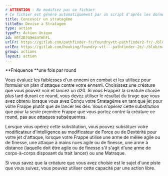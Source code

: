 ```yaml
---
# ATTENTION : Ne modifiez pas ce fichier
# Ce fichier est généré automatiquement par un script d'après les données du module Foundry VTT officiel et de sa traduction
title: Concevoir un stratagème
titleEn: Devise a Stratagem
type: action
typeFr: Action Unique
id: m0f2B7G9eaaTmhFL
urlFr: https://gitlab.com/pathfinder-fr/foundryvtt-pathfinder2-fr/-/blob/master/data/actions/m0f2B7G9eaaTmhFL.htm
urlEn: https://gitlab.com/hooking/foundry-vtt---pathfinder-2e/-/blob/master/packs/data/actions.db/devise-a-stratagem.json
group: actions
layout: action
---
```

**Fréquence **une fois par round

Vous évaluez les faiblesses d'un ennemi en combat et les utilisez pour formuler un plan d'attaque contre votre ennemi. Choisissez une créature que vous pouvez voir et lancez un d20. Si vous <a class="entity-link" draggable="true" data-pack="pf2e.actionspf2e" data-id="VjxZFuUXrCU94MWR">Frappez</a> la créature choisie plus tard durant ce round, vous devez utiliser le résultat du tirage que vous avez obtenu lorsque vous avez Conçu votre Stratagème en tant que jet pour votre Frappe plutôt que de lancer les dés. Vous n'opérez cette substitution que pour la seule première Frappe que vous portez contre la créature ce round, pas aux attaques subséquentes.

Lorsque vous opérez cette substitution, vous pouvez substituer votre modificateur d'Intelligence au modificateur de Force ou de Dextérité pour votre jet d'attaque, lorsque votre Frappe utilise une arme de mêlée agile ou de finesse, une attaque à mains nues agile ou de finesse, une arme à distance (laquelle doit être agile ou de finesse s'il s'agit d'une arme de corps-à-corps disposant du trait lancer) ou une <a class="entity-link" draggable="true" data-pack="pf2e.equipment-srd" data-id="TLQErnOpM9Luy7rL">Matraque</a>.

Si vous savez que la créature que vous avez choisie est le sujet d'une piste que vous suivez, vous pouvez utiliser cette capacité par une action libre.


